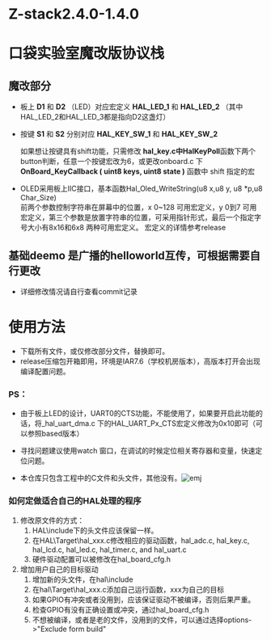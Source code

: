 # Z-stack2.4.0-1.4.0
# 口袋实验室魔改版协议栈

## 魔改部分
- 板上 **D1** 和 **D2** （LED）对应宏定义 **HAL_LED_1** 和 **HAL_LED_2** （其中HAL_LED_2和HAL_LED_3都是指向D2这盏灯）

- 按键 **S1** 和 **S2** 分别对应 **HAL_KEY_SW_1** 和 **HAL_KEY_SW_2**

    如果想让按键具有shift功能，只需修改 **hal_key.c中HalKeyPoll**函数下两个button判断，任意一个按键宏改为6，或更改onboard.c 下 **OnBoard_KeyCallback ( uint8 keys, uint8 state )** 函数中 shift 指定的宏

- OLED采用板上IIC接口，基本函数Hal_Oled_WriteString(u8 x,u8 y, u8 *p,u8 Char_Size)  
  前两个参数控制字符串在屏幕中的位置，x 0~128 可用宏定义，y 0到7 可用宏定义，第三个参数是放置字符串的位置，可采用指针形式，最后一个指定字号大小有8x16和6x8 两种可用宏定义。
    宏定义的详情参考release

## 基础deemo 是广播的helloworld互传，可根据需要自行更改

- 详细修改情况请自行查看commit记录
 
# 使用方法

- 下载所有文件，或仅修改部分文件，替换即可。
- release压缩包开箱即用，环境是IAR7.6（学校机房版本），高版本打开会出现编译配置问题。

### PS：
- 由于板上LED的设计，UART0的CTS功能，不能使用了，如果要开启此功能的话，将_hal_uart_dma.c 下的HAL_UART_Px_CTS宏定义修改为0x10即可（可以参照based版本）

- 寻找问题建议使用watch 窗口，在调试的时候定位相关寄存器和变量，快速定位问题。

- 本仓库只包含工程中的C文件和头文件，其他没有。![emj](https://i0.hdslb.com/bfs/vip/86ccf6d0b5480169bf80f3582fae09d7ed455c06.png@50w_50h.webp)


### 如何定做适合自己的HAL处理的程序
1. 修改原文件的方式：
    1. HAL\include下的头文件应该保留一样。
    2. 在HAL\Target\hal_xxx.c修改相应的驱动函数，hal_adc.c, hal_key.c, hal_lcd.c, hal_led.c, hal_timer.c, and hal_uart.c
    3. 硬件驱动配置可以被修改在hal_board_cfg.h
2. 增加用户自己的目标驱动
    1. 增加新的头文件，在hal\include 
    2. 在hal\Target\hal_xxx.c添加自己运行函数，xxx为自己的目标
    3. 如果GPIO有冲突或者没用到，应该保证驱动不被编译，否则后果严重。
    4. 检查GPIO有没有正确设置或冲突，通过hal_board_cfg.h
    5. 不想被编译，或者是老的文件，没用到的文件，可以通过选择options->"Exclude form build"

